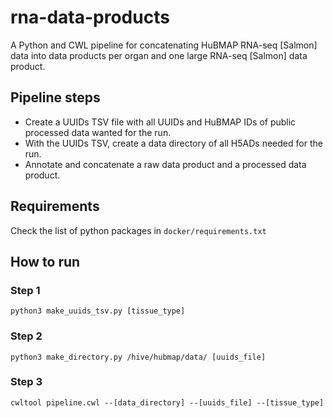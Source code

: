 # rna-data-products
A Python and CWL pipeline for concatenating HuBMAP RNA-seq [Salmon] data into data products per organ and one large RNA-seq [Salmon] data product.
## Pipeline steps
* Create a UUIDs TSV file with all UUIDs and HuBMAP IDs of public processed data wanted for the run.
* With the UUIDs TSV, create a data directory of all H5ADs needed for the run.
* Annotate and concatenate a raw data product and a processed data product.
## Requirements
Check the list of python packages in `docker/requirements.txt`
## How to run
### Step 1
`python3 make_uuids_tsv.py [tissue_type]`
### Step 2
`python3 make_directory.py /hive/hubmap/data/ [uuids_file]`
### Step 3 
`cwltool pipeline.cwl --[data_directory] --[uuids_file] --[tissue_type]`
